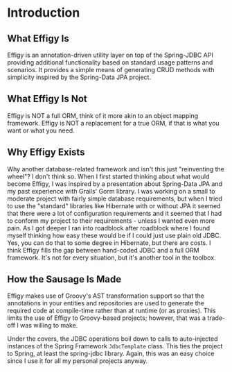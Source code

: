 # Introduction

## What Effigy Is

Effigy is an annotation-driven utility layer on top of the Spring-JDBC API providing additional functionality
based on standard usage patterns and scenarios. It provides a simple means of generating CRUD methods with
simplicity inspired by the Spring-Data JPA project.

## What Effigy Is Not

Effigy is NOT a full ORM, think of it more akin to an object mapping framework. Effigy is NOT a replacement for a true
ORM, if that is what you want or what you need.

## Why Effigy Exists

Why another database-related framework and isn't this just "reinventing the wheel"? I don't think so. When I first
started thinking about what would become Effigy, I was inspired by a presentation about Spring-Data JPA and my past
experience with Grails' Gorm library. I was working on a small to moderate project with fairly simple database
requirements, but when I tried to use the "standard" libraries like Hibernate with or without JPA it seemed that there
were a lot of configuration requirements and it seemed that I had to conform my project to their requirements - unless
I wanted even more pain. As I got deeper I ran into roadblock after roadblock where I found myself thinking how easy
these would be if I could just use plain old JDBC. Yes, you can do that to some degree in Hibernate, but there are costs.
I think Effigy fills the gap between hand-coded JDBC and a full ORM framework. It's not for every situation, but it's
another tool in the toolbox.

## How the Sausage Is Made

Effigy makes use of Groovy's AST transformation support so that the annotations in your entities and repositories are
used to generate the required code at compile-time rather than at runtime (or as proxies). This limits the use of Effigy
to Groovy-based projects; however, that was a trade-off I was willing to make.

Under the covers, the JDBC operations boil down to calls to auto-injected instances of the Spring Framework `JdbcTemplate`
class. This ties the project to Spring, at least the spring-jdbc library. Again, this was an easy choice since I use it for
all my personal projects anyway.
